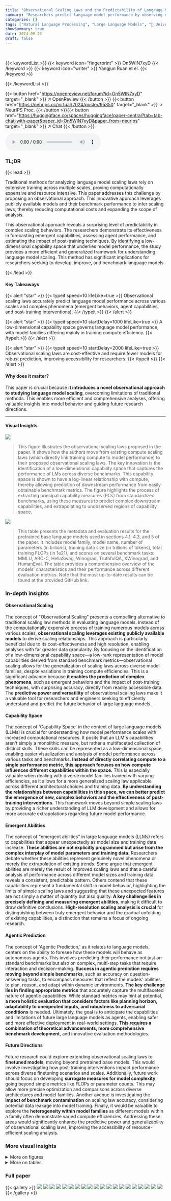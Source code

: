 ```yaml
---
title: "Observational Scaling Laws and the Predictability of Langauge Model Performance"
summary: "Researchers predict language model performance by observing existing models, bypassing costly training, revealing surprising predictability in complex scaling phenomena."
categories: []
tags: ["Natural Language Processing", "Large Language Models", "🏢 University of Toronto",]
showSummary: true
date: 2024-09-26
draft: false
---
```


<br>

{{< keywordList >}}
{{< keyword icon="fingerprint" >}} On5WIN7xyD {{< /keyword >}}
{{< keyword icon="writer" >}} Yangjun Ruan et el. {{< /keyword >}}
 
{{< /keywordList >}}

{{< button href="https://openreview.net/forum?id=On5WIN7xyD" target="_blank" >}}
↗ OpenReview
{{< /button >}}
{{< button href="https://neurips.cc/virtual/2024/poster/95350" target="_blank" >}}
↗ NeurIPS Proc.
{{< /button >}}{{< button href="https://huggingface.co/spaces/huggingface/paper-central?tab=tab-chat-with-paper&paper_id=On5WIN7xyD&paper_from=neurips" target="_blank" >}}
↗ Chat
{{< /button >}}



<audio controls>
    <source src="https://ai-paper-reviewer.com/On5WIN7xyD/podcast.wav" type="audio/wav">
    Your browser does not support the audio element.
</audio>


### TL;DR


{{< lead >}}

Traditional methods for analyzing language model scaling laws rely on extensive training across multiple scales, proving computationally expensive and resource intensive. This paper addresses this challenge by proposing an observational approach. This innovative approach leverages publicly available models and their benchmark performance to infer scaling laws, thereby reducing computational costs and expanding the scope of analysis.



This observational approach reveals a surprising level of predictability in complex scaling behaviors. The researchers demonstrate its effectiveness in forecasting emergent capabilities, assessing agent performance, and estimating the impact of post-training techniques. By identifying a low-dimensional capability space that underlies model performance, the study provides a more efficient and generalized framework for understanding language model scaling. This method has significant implications for researchers seeking to develop, improve, and benchmark language models.

{{< /lead >}}


#### Key Takeaways

{{< alert "star" >}}
{{< typeit speed=10 lifeLike=true >}} Observational scaling laws accurately predict language model performance across various scales and complex phenomena (emergent behaviors, agent capabilities, and post-training interventions). {{< /typeit >}}
{{< /alert >}}

{{< alert "star" >}}
{{< typeit speed=10 startDelay=1000 lifeLike=true >}} A low-dimensional capability space governs language model performance, with model families differing mainly in training compute efficiency. {{< /typeit >}}
{{< /alert >}}

{{< alert "star" >}}
{{< typeit speed=10 startDelay=2000 lifeLike=true >}} Observational scaling laws are cost-effective and require fewer models for robust prediction, improving accessibility for researchers. {{< /typeit >}}
{{< /alert >}}

#### Why does it matter?
This paper is crucial because **it introduces a novel observational approach to studying language model scaling**, overcoming limitations of traditional methods. This enables more efficient and comprehensive analyses, offering valuable insights into model behavior and guiding future research directions.

------
#### Visual Insights



![](https://ai-paper-reviewer.com/On5WIN7xyD/figures_1_1.jpg)

> This figure illustrates the observational scaling laws proposed in the paper.  It shows how the authors move from existing compute scaling laws (which directly link training compute to model performance) to their proposed observational scaling laws. The key innovation is the identification of a low-dimensional capability space that captures the performance of LMs across diverse benchmarks.  This capability space is shown to have a log-linear relationship with compute, thereby allowing prediction of downstream performance from easily obtainable benchmark metrics. The figure highlights the process of extracting principal capability measures (PCs) from standardized benchmarks, using these measures to predict complex downstream capabilities, and extrapolating to unobserved regions of capability space.





![](https://ai-paper-reviewer.com/On5WIN7xyD/tables_22_1.jpg)

> This table presents the metadata and evaluation results for the pretrained base language models used in sections 4.1, 4.3, and 5 of the paper.  It includes model family, model name, number of parameters (in billions), training data size (in trillions of tokens), total training FLOPs (in 1e21), and scores on several benchmark tasks: MMLU, ARC-C, HellaSwag, Winograd, TruthfulQA, XWinograd, and HumanEval. The table provides a comprehensive overview of the models' characteristics and their performance across different evaluation metrics.  Note that the most up-to-date results can be found at the provided GitHub link.





### In-depth insights


#### Observational Scaling
The concept of "Observational Scaling" presents a compelling alternative to traditional scaling law methods in evaluating language models.  Instead of the computationally expensive process of training numerous models across various scales, **observational scaling leverages existing publicly available models** to derive scaling relationships. This approach is particularly beneficial due to its cost-effectiveness and high resolution, enabling analyses with far greater data granularity.  By focusing on the identification of a low-dimensional capability space—a low-rank representation of model capabilities derived from standard benchmark metrics—observational scaling allows for the generalization of scaling laws across diverse model families, despite variations in training compute efficiencies.  This is a significant advance because **it enables the prediction of complex phenomena**, such as emergent behaviors and the impact of post-training techniques, with surprising accuracy, directly from readily accessible data. The **predictive power and versatility** of observational scaling laws make it a valuable tool for researchers and engineers seeking to efficiently understand and predict the future behavior of large language models.

#### Capability Space
The concept of 'Capability Space' in the context of large language models (LLMs) is crucial for understanding how model performance scales with increased computational resources.  It posits that an LLM's capabilities aren't simply a monolithic measure, but rather a multifaceted collection of distinct skills.  These skills can be represented as a low-dimensional space, enabling easier visualization and analysis of model performance across various tasks and benchmarks. **Instead of directly correlating compute to a single performance metric, this approach focuses on how compute influences different capabilities within the space.** This is especially valuable when dealing with diverse model families trained with varying efficiencies, as it allows for a more generalized scaling law applicable across different architectural choices and training data.  **By understanding the relationships between capabilities in this space, we can better predict the emergence of new, complex behaviors and the effectiveness of post-training interventions.**  This framework moves beyond simple scaling laws by providing a richer understanding of LLM development and allows for more accurate extrapolations regarding future model performance.

#### Emergent Abilities
The concept of "emergent abilities" in large language models (LLMs) refers to capabilities that appear unexpectedly as model size and training data increase.  **These abilities are not explicitly programmed but arise from the complex interplay of model parameters and training data.**  Researchers debate whether these abilities represent genuinely novel phenomena or merely the extrapolation of existing trends.  Some argue that emergent abilities are merely the result of improved scaling laws and that a careful analysis of performance across different model sizes and training data reveals a consistent, predictable pattern.  Others contend that these capabilities represent a fundamental shift in model behavior, highlighting the limits of simple scaling laws and suggesting that these unexpected features are not simply a matter of quantity but also quality.  **A key challenge lies in precisely defining and measuring emergent abilities**, making it difficult to draw definitive conclusions.  **High-resolution scaling analysis is crucial** for distinguishing between truly emergent behavior and the gradual unfolding of existing capabilities, a distinction that remains a focus of ongoing research.

#### Agentic Prediction
The concept of 'Agentic Prediction,' as it relates to language models, centers on the ability to foresee how these models will behave as autonomous agents. This involves predicting their performance not just on standard benchmarks but also on complex, multi-step tasks that require interaction and decision-making.  **Success in agentic prediction requires moving beyond simple benchmarks**, such as accuracy on question-answering tasks, to encompass measures that reflect the models' abilities to plan, reason, and adapt within dynamic environments.  **The key challenge lies in finding appropriate metrics** that accurately capture the multifaceted nature of agentic capabilities.  While standard metrics may hint at potential, **a more holistic evaluation that considers factors like planning horizon, adaptability to unexpected inputs, and robustness to adversarial conditions** is needed.  Ultimately, the goal is to anticipate the capabilities and limitations of future large language models as agents, enabling safer and more effective deployment in real-world settings.  **This requires a combination of theoretical advancements, more comprehensive benchmark development**, and innovative evaluation methodologies.

#### Future Directions
Future research could explore extending observational scaling laws to **finetuned models**, moving beyond pretrained base models.  This would involve investigating how post-training interventions impact performance across diverse finetuning scenarios and scales. Additionally, future work should focus on developing **surrogate measures for model complexity**, going beyond simple metrics like FLOPs or parameter counts. This may allow more precise optimization and comparisons across diverse architectures and model families.  Another avenue is investigating the **impact of benchmark contamination** on scaling law accuracy, considering potential data leakage into model training.  Finally, it would be valuable to explore the **heterogeneity within model families** as different models within a family often demonstrate varied compute efficiencies.  Addressing these areas would significantly enhance the predictive power and generalizability of observational scaling laws, improving the accessibility of resource-efficient scaling analysis.


### More visual insights

<details>
<summary>More on figures
</summary>


![](https://ai-paper-reviewer.com/On5WIN7xyD/figures_3_1.jpg)

> This figure demonstrates that a low-dimensional space of language model capabilities can explain most of the variability observed in a wide range of standard benchmarks.  Panel (a) shows that the top three principal components (PCs) account for approximately 97% of the variance in benchmark performance, indicating a low-dimensional structure. Panel (b) presents the weights of each benchmark on each PC, offering an interpretation of each PC. PC-1 represents general capabilities, PC-2 highlights reasoning capabilities (mathematical, coding), and PC-3 emphasizes programming abilities. This suggests that complex language model capabilities may be understood as a combination of these more fundamental capabilities.


![](https://ai-paper-reviewer.com/On5WIN7xyD/figures_4_1.jpg)

> This figure shows the linear correlation between the principal component (PC) measures and the log-training FLOPs for several model families.  Each panel represents a different model family, and the linear regression is displayed with the R-squared value. The strong linear correlation (high R-squared values) indicates the log-linear relationship between PCs (as surrogates for capabilities) and compute, supporting a generalized scaling law across model families. The consistency of this relationship for various model families and even lower-ranked PCs suggests that this property is robust and fundamental.


![](https://ai-paper-reviewer.com/On5WIN7xyD/figures_6_1.jpg)

> This figure compares the performance of different scaling methods in predicting the emergence of capabilities in large language models (LLMs). It shows that observational scaling laws, using principal component (PC) measures, accurately predict LLM performance across a wide range of model sizes, from weaker to stronger models. The accuracy of predictions from observational scaling laws is significantly higher than that obtained using training FLOPs or model size as predictors.  The figure also demonstrates the ability of the proposed method to extrapolate to new models released after the initial study, highlighting the predictive power of the observational scaling laws. Four representative tasks from the BigBench benchmark are used to illustrate this phenomenon.


![](https://ai-paper-reviewer.com/On5WIN7xyD/figures_6_2.jpg)

> This figure compares the performance of training FLOP based scaling laws and observational scaling laws in predicting the emergent capabilities of large language models.  The observational scaling laws, using principal component (PC) measures, show significantly better predictive accuracy than training FLOP based methods, particularly when extrapolating performance to larger models.  The results include pre-registered predictions successfully validated on newer models, indicating the robustness of the method.


![](https://ai-paper-reviewer.com/On5WIN7xyD/figures_7_1.jpg)

> This figure shows that the agentic capabilities of instruction-tuned large language models (LLMs), as measured by AgentBench and AgentBoard, can be accurately predicted using principal component (PC) measures.  The plots in (a) and (b) demonstrate the strong correlation between PC measures and agent performance, even extrapolating from weaker models to much stronger models like GPT-4. The weight visualization in (c) highlights the significant contribution of programming capabilities (HumanEval) to overall agentic performance. This suggests that improving programming skills in LLMs may be a key factor in enhancing their agentic abilities.


![](https://ai-paper-reviewer.com/On5WIN7xyD/figures_8_1.jpg)

> This figure shows the results of applying observational scaling laws to predict the impact of two post-training techniques, Chain-of-Thought (CoT) and Self-Consistency (SC), on language model performance.  Panel (a) presents sigmoidal curves showing how accuracy scales with Llama-2 equivalent FLOPs for different methods (naive prompting, CoT, CoT + SC).  CoT consistently outperforms naive prompting, and adding self-consistency to CoT offers further improvement. Panel (b) provides a visualization of the relative contribution of different benchmark tasks (MMLU, ARC-C, HellaSwag, Winogrande, TruthfulQA, XWinograd, HumanEval) to the overall capability scores.  These contributions vary substantially between the naive and CoT approaches, highlighting the changing nature of language model capabilities as they scale.


![](https://ai-paper-reviewer.com/On5WIN7xyD/figures_8_2.jpg)

> This figure shows the results of applying observational scaling laws to predict the impact of post-training techniques (Chain-of-Thought and Self-Consistency) on language model performance.  Panel (a) presents sigmoidal curves showing how the performance of language models with and without these techniques scales with a measure of capability. Notably, CoT shows a steeper curve, meaning the technique offers larger gains at higher capabilities. Panel (b) visualizes the weights of different benchmark metrics contributing to the overall capability measure, highlighting that CoT's success relies more strongly on general knowledge and programming skills compared to the baseline.


![](https://ai-paper-reviewer.com/On5WIN7xyD/figures_9_1.jpg)

> This figure demonstrates the effectiveness of the V-optimality model selection method proposed in the paper.  The left panel (a) shows that selecting models based on V-optimality results in significantly lower mean squared error (MSE) compared to random selection, rapidly approaching the MSE obtained when using all 47 models. The right panel (b) shows that using only 12 models selected by the V-optimality criterion still produces prediction accuracy comparable to that achieved with all 47 models. This highlights the efficiency and cost-effectiveness of the proposed selection method.


![](https://ai-paper-reviewer.com/On5WIN7xyD/figures_19_1.jpg)

> This figure shows the linear relationship between the principal component (PC) measures and the logarithm of the training FLOPs (floating point operations) for different language models.  Each line represents a different family of language models. The high R-squared values (R2>0.9) indicate a strong linear correlation, suggesting that the PCs effectively capture the scaling behavior of language models across various model families.  The figure visually supports the claim that the PC measures serve as a low-dimensional representation of language model capabilities, with model families differing primarily in their efficiency at converting training compute into these capabilities.


![](https://ai-paper-reviewer.com/On5WIN7xyD/figures_24_1.jpg)

> This figure demonstrates that a small number of principal components (PCs) can capture most of the variance in the performance of various language models across a range of standard benchmarks.  Panel (a) shows that the top three PCs account for roughly 97% of the variance, indicating a low-dimensional structure underlying the benchmark scores. Panel (b) further reveals the interpretability of these PCs, showing that PC1 reflects general capabilities, PC2 emphasizes reasoning skills (e.g., math and code), and PC3 highlights programming ability. This suggests that language model capabilities, even across different benchmark tasks and model families, can be effectively summarized by a small set of underlying factors.


![](https://ai-paper-reviewer.com/On5WIN7xyD/figures_25_1.jpg)

> This figure shows the linear correlation between the principal component (PC) measures and the logarithm of the training FLOPs for different model families.  The plots demonstrate a strong linear relationship (R-squared values mostly above 0.94) for each family, indicating that the PCs serve as good surrogates for compute in scaling analysis, even across different model families. The consistency of the linear relationship across multiple model families and PC measures (including lower-ranked PCs, shown in a supplementary figure) supports a low-dimensional representation of language model capabilities.


![](https://ai-paper-reviewer.com/On5WIN7xyD/figures_25_2.jpg)

> This figure shows the linear correlation between the principal component (PC) measures and the logarithm of the training FLOPs (floating point operations) for different model families.  The plots demonstrate that the PCs, which represent a low-dimensional space of language model capabilities, exhibit a consistent log-linear relationship with compute within each model family.  This suggests that the PCs can serve as a useful surrogate for the compute scale, allowing scaling laws to be generalized across different model families. The high R-squared values (R2>0.9) indicate a strong linear fit for most of the model families.


![](https://ai-paper-reviewer.com/On5WIN7xyD/figures_26_1.jpg)

> This figure displays the linear correlation between the principal component (PC) measures and the log-training FLOPs for different model families.  It visually demonstrates that the PC measures, which represent a lower-dimensional space of LM capabilities, exhibit a consistent log-linear relationship with compute within each model family. This is true even for the lower ranked PCs. The R-squared values are provided for each model family to indicate the strength of the linear relationship.


![](https://ai-paper-reviewer.com/On5WIN7xyD/figures_27_1.jpg)

> This figure compares the performance of different language models on four tasks identified as exhibiting 'emergent' capabilities in a prior study.  The left-hand side shows the performance based on training FLOPs, while the right-hand side shows performance based on the observational scaling laws introduced in the paper.  The observational scaling laws use principal component analysis (PCA) to capture the underlying capabilities of the models, leading to better predictions than using FLOPs alone. The figure demonstrates the predictability of emergent capabilities across a range of model sizes, including the extrapolation of the model's performance to new models that were released after the publication of the paper.


![](https://ai-paper-reviewer.com/On5WIN7xyD/figures_28_1.jpg)

> This figure compares the performance of observational scaling laws and compute-based scaling laws on three challenging benchmarks from the Open LLM Leaderboard v2: GPQA, MATH Lvl 5, and BBH.  The observational scaling laws, which use principal component measures as proxies for model capability, are shown to yield more accurate predictions, especially when extrapolating to larger model sizes, than the compute-based scaling laws that rely directly on training FLOPs.


![](https://ai-paper-reviewer.com/On5WIN7xyD/figures_28_2.jpg)

> This figure shows the comparison of observational and compute-based scaling laws on three new benchmarks from Open LLM Leaderboard v2: GPQA, MATH, and BBH.  Observational scaling laws, using principal component measures, show better extrapolation performance on these more challenging benchmarks compared to those using training FLOPs or model size.


![](https://ai-paper-reviewer.com/On5WIN7xyD/figures_29_1.jpg)

> This figure shows the linear correlation between the top principal component (PC) measures and log-training FLOPs within each model family.  The R-squared values (R<sup>2</sup>) are displayed for each family, indicating the goodness of fit of the linear regression model.  The figure demonstrates the consistency of the log-linear relationship between compute and capabilities across various model families, supporting the hypothesis that model families primarily vary in their efficiency at transforming training compute into capabilities, rather than inherent differences in capabilities.


![](https://ai-paper-reviewer.com/On5WIN7xyD/figures_30_1.jpg)

> This figure compares the predictability of 'emergent' capabilities using different scaling methods. It shows that observational scaling laws using principal component (PC) measures are more accurate than using training FLOPs or model size. The figure also demonstrates the accuracy of preregistered predictions in extrapolating to newer, larger models.


![](https://ai-paper-reviewer.com/On5WIN7xyD/figures_31_1.jpg)

> This figure demonstrates that the agentic capabilities of instruction-tuned large language models (LLMs), as measured by AgentBench and AgentBoard, can be accurately predicted using principal component (PC) measures.  The plots show a strong correlation between PC measures (representing a low-dimensional space of LLM capabilities) and the performance of various models on agentic tasks, even extrapolating from weaker models to stronger ones like GPT-4.  Furthermore, the weight visualization highlights the importance of programming capabilities (HumanEval) in driving agent performance.


![](https://ai-paper-reviewer.com/On5WIN7xyD/figures_32_1.jpg)

> This figure compares the performance of different scaling measures (model size, FLOPs, and PCs with varying numbers of principal components) on post-training analysis tasks under various holdout cutoffs.  The area under the test error curve (AUE) is used to summarize the overall prediction performance.  The results show that PC measures (using 2 or 3 components) consistently achieve lower AUE and transition to low prediction error regions sooner compared to model size and FLOPs, indicating superior robustness and efficiency.


![](https://ai-paper-reviewer.com/On5WIN7xyD/figures_32_2.jpg)

> This figure shows the limitations of using single benchmark metrics to assess language model capabilities.  Some metrics, such as HellaSwag and Winogrande, quickly reach saturation with larger models, while others like MMLU and GSM8K may produce random results for smaller models. This illustrates the importance of using multiple metrics and considering the model's size and compute resources to gain a comprehensive understanding of its capabilities.


![](https://ai-paper-reviewer.com/On5WIN7xyD/figures_33_1.jpg)

> This figure demonstrates the predictability of emergent capabilities in large language models using observational scaling laws.  The top row shows predictions based on training FLOPs, highlighting the inaccuracy of this approach, especially when extrapolating to larger models. The bottom row displays significantly improved accuracy achieved using observational scaling laws with principal component (PC) measures as predictors.  The plot shows four tasks from the BigBench benchmark, chosen because they were identified as exhibiting emergent capabilities.  The preregistered predictions successfully extend to new models released after the initial paper.


![](https://ai-paper-reviewer.com/On5WIN7xyD/figures_34_1.jpg)

> This figure shows the prediction performance using model size for emergent capabilities.  It demonstrates that using model size leads to significantly worse forecasts compared to using training FLOPs and PC measures, and fails to capture the emergent trend. This is because models from different families were trained with very different data sizes and quality and may use different architectures.


![](https://ai-paper-reviewer.com/On5WIN7xyD/figures_34_2.jpg)

> This figure compares the performance of different language models on four tasks identified as exhibiting 'emergent' capabilities in previous research. It shows that observational scaling laws using principal component (PC) measures as predictors accurately forecast model performance across a wide range of compute scales.  The predictions based on PC measures are substantially more accurate than those based on training FLOPs or model size, highlighting the value of the observational scaling laws. Furthermore, preregistered predictions made prior to the release of certain models were still accurate, demonstrating the predictive power of this approach.


![](https://ai-paper-reviewer.com/On5WIN7xyD/figures_34_3.jpg)

> This figure shows the results of using the default FLOPs cutoff on arithmetic tasks for emergent capabilities.  It compares the prediction performance of observational scaling laws (using PC measures) against model size and training FLOPs.  Even with many data points exhibiting near-perfect performance, the observational approach using PC measures is shown to be more effective than using other simpler metrics.


![](https://ai-paper-reviewer.com/On5WIN7xyD/figures_35_1.jpg)

> This figure compares the prediction performance of using model size for the 'emergent' capabilities of LMs against using training FLOPs and PC measures. It shows that model size leads to significantly worse forecasts and poorly captures the emergence trend. This is attributed to the fact that models from different families were trained with varying data sizes, quality, and architectures.


![](https://ai-paper-reviewer.com/On5WIN7xyD/figures_35_2.jpg)

> This figure shows the results of applying observational scaling laws and two baseline methods (model size and training FLOPs) to four tasks from Wei et al. [98]. These tasks were selected as examples of capabilities exhibiting emergent behavior. The observational scaling law accurately predicts the performance trend from weak to strong models. Both model size and training FLOPs fail to make accurate predictions for the selected tasks. The figure shows that the observational scaling laws predict the performance on tasks with emergent capabilities more accurately than the other baseline methods.


![](https://ai-paper-reviewer.com/On5WIN7xyD/figures_35_3.jpg)

> This figure shows the limitations of using single benchmark metrics to evaluate language model capabilities across different scales.  The figure demonstrates that some metrics (e.g., HellaSwag, Winogrande) saturate quickly as model size increases, while others (e.g., MMLU, GSM8K) show near-random performance for smaller models. This highlights the need for a more comprehensive approach to evaluating LM capabilities across scales, such as the observational scaling laws proposed in the paper.


![](https://ai-paper-reviewer.com/On5WIN7xyD/figures_36_1.jpg)

> This figure demonstrates the accuracy of observational scaling laws in predicting the emergence of capabilities in large language models. It compares predictions made using the principal component (PC) measures against predictions using training FLOPs and model size. The results show that PC measures yield significantly more accurate predictions, especially when extrapolating to larger, more capable models.  The figure includes preregistered predictions made before the release of the paper which were subsequently validated with new models, showcasing the predictive power of the observational scaling laws.


![](https://ai-paper-reviewer.com/On5WIN7xyD/figures_36_2.jpg)

> This figure compares the performance of different language models on four tasks identified as 'emergent' in previous research. It showcases how observational scaling laws, using principal component measures (PCs), accurately predict the performance of larger, more capable models based on the performance of smaller models.  The figure demonstrates that the PCs are superior predictors compared to using traditional compute metrics such as training FLOPs and model size.  Furthermore, the predictions of the observational method successfully generalize to newly released models. 


![](https://ai-paper-reviewer.com/On5WIN7xyD/figures_36_3.jpg)

> This figure demonstrates the accuracy of observational scaling laws in predicting the emergence of LMs' capabilities compared to using training FLOPs or model sizes.  The left panels show the sigmoidal curves fitting training FLOPs and the right panels show the ones fitting observational scaling laws. It also shows the extrapolation of the model performance to new models that were not included during the training process.


![](https://ai-paper-reviewer.com/On5WIN7xyD/figures_37_1.jpg)

> This figure compares the performance of two different scaling law approaches for predicting the emergent capabilities of large language models (LLMs). It evaluates four tasks from the BigBench benchmark that are considered to exhibit emergent behavior.  The first approach uses training FLOPs as a predictor variable, while the second utilizes principal components (PCs) derived from multiple standard LMs benchmarks.  The results demonstrate the superiority of the PC-based approach in accurately forecasting the transition point where the models start exhibiting high performance. The PC-based approach also successfully predicts the performance of newer, more powerful LMs.


![](https://ai-paper-reviewer.com/On5WIN7xyD/figures_37_2.jpg)

> This figure shows the results of applying observational scaling laws to predict the impact of Chain-of-Thought (CoT) prompting on the BigBench-Hard (BBH) benchmark.  It compares the predictive accuracy of using training FLOPs versus PC measures. The results suggest that while both measures provide reasonable predictions, PC measures more accurately capture the scaling trends, particularly in cases where using training FLOPs alone is less effective (e.g., the 'Naive' setup and the Phi model, trained on synthetic data).


![](https://ai-paper-reviewer.com/On5WIN7xyD/figures_37_3.jpg)

> This figure demonstrates the accuracy of observational scaling laws in predicting the 'emergent' capabilities of large language models (LLMs). It compares the predictions of LLMs' performance on four tasks from BigBench using training FLOPs and principal component (PC) measures as predictors. The results show that PC measures provide significantly more accurate predictions than training FLOPs, especially when extrapolating from weaker to stronger models.  Furthermore, it highlights the predictive power of the method even for newly released models.


![](https://ai-paper-reviewer.com/On5WIN7xyD/figures_38_1.jpg)

> This figure demonstrates the effectiveness of observational scaling laws in predicting the emergent capabilities of LLMs.  It compares predictions made using traditional training FLOP-based scaling laws against those using observational scaling laws based on principal component measures (PCs). The results show that observational scaling laws, particularly those using PCs, provide significantly more accurate extrapolations of performance from weaker to stronger models, even for newly released models not present in the original training data.  The emergent capabilities are tested on four tasks selected from the BigBench dataset.


![](https://ai-paper-reviewer.com/On5WIN7xyD/figures_39_1.jpg)

> This figure compares the predictive performance of training FLOP-based scaling laws and observational scaling laws using PC measures for predicting the 'emergent' capabilities of LLMs on four different tasks.  The results show that observational scaling laws with PC measures produce more accurate predictions, especially when extrapolating to larger models,  than FLOP-based scaling laws.  The accuracy of the preregistered predictions further demonstrates the reliability and generalizability of the model.


![](https://ai-paper-reviewer.com/On5WIN7xyD/figures_41_1.jpg)

> This figure shows the linear correlation between the principal component (PC) measures and the logarithm of the compute (log-compute) for different model families.  The results demonstrate that PC measures, representing model capabilities, increase linearly with log-compute within individual model families, indicating consistent scaling behavior. The consistent linear relationship holds even for lower-ranked principal components (shown in Figure E.2 in the appendix), which further supports the robustness and generalizability of the observational scaling law.


![](https://ai-paper-reviewer.com/On5WIN7xyD/figures_42_1.jpg)

> This figure compares the performance prediction of 'emergent' capabilities using different methods: training FLOP based scaling law and observational scaling law. The observational scaling law uses principal component (PC) measures as predictors, showing significantly more accurate predictions on both training and test sets, compared to the training FLOP based method. The result also extends to new models released after the initial paper release, demonstrating the model's capability to extrapolate performance based on the PC measures. The four tasks shown in the figure are sampled from BigBench and identified as 'emergent' in previous studies. This figure validates the effectiveness and generalizability of the observational scaling law in predicting complex capabilities of language models.


![](https://ai-paper-reviewer.com/On5WIN7xyD/figures_42_2.jpg)

> This figure displays the performance of different Language Models (LMs) across various benchmarks.  It highlights the limitation of using a single benchmark metric, as some metrics saturate at high performance levels while others provide unreliable scores at low performance. This indicates the need for a more comprehensive set of metrics to capture the full range of LM capabilities.


![](https://ai-paper-reviewer.com/On5WIN7xyD/figures_42_3.jpg)

> This figure demonstrates the predictability of 'emergent' capabilities of large language models (LLMs) using observational scaling laws.  The figure compares the performance of training FLOP based scaling laws versus observational scaling laws on four tasks (Word Unscramble, Persian QA, 3-Digit Subtraction, 2-Digit Multiplication) from the BigBench benchmark. Observational scaling laws, which utilize principal component (PC) measures, provide significantly more accurate predictions of LLM performance than using compute measures like training FLOPs and model size. This accuracy extends to newly released models that were not part of the original model set used to create the scaling law, highlighting the generalizability of the approach. The high resolution of observational scaling laws reveals the smooth sigmoidal behavior of emergent capabilities, which were previously considered discontinuous.


</details>




<details>
<summary>More on tables
</summary>


![](https://ai-paper-reviewer.com/On5WIN7xyD/tables_23_1.jpg)
> This table presents the metadata and base evaluation metrics for the pretrained base models used in sections 4.1, 4.3, and 5 of the paper.  The metadata includes parameters, data size, and FLOPs (floating point operations).  The evaluation metrics cover several benchmarks: MMLU (Massive Multitask Language Understanding), ARC-C (AI2 Reasoning Challenge), HellaSwag (Commonsense Reasoning), Winograd Schema Challenge, TruthfulQA (Truthfulness), XWinograd (Multilingual Commonsense), and HumanEval (Programming).  Model names follow the HuggingFace naming convention. For the most current results, consult the provided GitHub link.

![](https://ai-paper-reviewer.com/On5WIN7xyD/tables_40_1.jpg)
> This table presents the metadata and evaluation results for 77 pretrained base language models used in sections 4.1, 4.3, and 5 of the paper.  The metadata includes the number of parameters, the amount of training data, and the estimated training FLOPs. The evaluation metrics include scores from several standard benchmarks assessing general capabilities, reasoning, and programming skills.  The table also specifies the model family and model name following the HuggingFace naming convention.  A link is provided for the most up-to-date results.

![](https://ai-paper-reviewer.com/On5WIN7xyD/tables_43_1.jpg)
> This table presents the metadata and evaluation results for the pretrained base language models used in sections 4.1, 4.3, and 5 of the paper.  It includes information such as the model family, model name, number of parameters, data size, training FLOPs, and performance scores on various standard benchmarks (MMLU, ARC-C, HellaSwag, Winograd, TruthfulQA, XWinograd, HumanEval). The data collection process is detailed in Appendix D.1.1, and a link to the most up-to-date results is provided.

![](https://ai-paper-reviewer.com/On5WIN7xyD/tables_44_1.jpg)
> This table presents a comprehensive overview of the metadata and baseline evaluation metrics for various pretrained language models used in different sections of the research paper.  It includes information such as model family, model name, number of parameters, data size, training FLOPs, and performance scores on several standard benchmarks (MMLU, ARC-C, HellaSwag, Winogrande, TruthfulQA, XWinograd, HumanEval). The table facilitates a detailed comparison of various models across different scales and capabilities.

</details>




### Full paper

{{< gallery >}}
<img src="https://ai-paper-reviewer.com/On5WIN7xyD/1.png" class="grid-w50 md:grid-w33 xl:grid-w25" />
<img src="https://ai-paper-reviewer.com/On5WIN7xyD/2.png" class="grid-w50 md:grid-w33 xl:grid-w25" />
<img src="https://ai-paper-reviewer.com/On5WIN7xyD/3.png" class="grid-w50 md:grid-w33 xl:grid-w25" />
<img src="https://ai-paper-reviewer.com/On5WIN7xyD/4.png" class="grid-w50 md:grid-w33 xl:grid-w25" />
<img src="https://ai-paper-reviewer.com/On5WIN7xyD/5.png" class="grid-w50 md:grid-w33 xl:grid-w25" />
<img src="https://ai-paper-reviewer.com/On5WIN7xyD/6.png" class="grid-w50 md:grid-w33 xl:grid-w25" />
<img src="https://ai-paper-reviewer.com/On5WIN7xyD/7.png" class="grid-w50 md:grid-w33 xl:grid-w25" />
<img src="https://ai-paper-reviewer.com/On5WIN7xyD/8.png" class="grid-w50 md:grid-w33 xl:grid-w25" />
<img src="https://ai-paper-reviewer.com/On5WIN7xyD/9.png" class="grid-w50 md:grid-w33 xl:grid-w25" />
<img src="https://ai-paper-reviewer.com/On5WIN7xyD/10.png" class="grid-w50 md:grid-w33 xl:grid-w25" />
<img src="https://ai-paper-reviewer.com/On5WIN7xyD/11.png" class="grid-w50 md:grid-w33 xl:grid-w25" />
<img src="https://ai-paper-reviewer.com/On5WIN7xyD/12.png" class="grid-w50 md:grid-w33 xl:grid-w25" />
<img src="https://ai-paper-reviewer.com/On5WIN7xyD/13.png" class="grid-w50 md:grid-w33 xl:grid-w25" />
<img src="https://ai-paper-reviewer.com/On5WIN7xyD/14.png" class="grid-w50 md:grid-w33 xl:grid-w25" />
<img src="https://ai-paper-reviewer.com/On5WIN7xyD/15.png" class="grid-w50 md:grid-w33 xl:grid-w25" />
<img src="https://ai-paper-reviewer.com/On5WIN7xyD/16.png" class="grid-w50 md:grid-w33 xl:grid-w25" />
<img src="https://ai-paper-reviewer.com/On5WIN7xyD/17.png" class="grid-w50 md:grid-w33 xl:grid-w25" />
<img src="https://ai-paper-reviewer.com/On5WIN7xyD/18.png" class="grid-w50 md:grid-w33 xl:grid-w25" />
<img src="https://ai-paper-reviewer.com/On5WIN7xyD/19.png" class="grid-w50 md:grid-w33 xl:grid-w25" />
<img src="https://ai-paper-reviewer.com/On5WIN7xyD/20.png" class="grid-w50 md:grid-w33 xl:grid-w25" />
{{< /gallery >}}